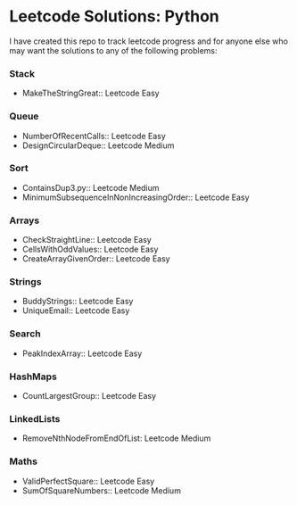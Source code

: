 # Leetcode Solutions: Python

I have created this repo to track leetcode progress and for anyone else who 
may want the solutions to any of the following problems:

### Stack

- MakeTheStringGreat:: Leetcode Easy


### Queue

- NumberOfRecentCalls:: Leetcode Easy
- DesignCircularDeque:: Leetcode Medium

### Sort

- ContainsDup3.py:: Leetcode Medium
- MinimumSubsequenceInNonIncreasingOrder:: Leetcode Easy

### Arrays

- CheckStraightLine:: Leetcode Easy
- CellsWithOddValues:: Leetcode Easy
- CreateArrayGivenOrder:: Leetcode Easy

### Strings

- BuddyStrings:: Leetcode Easy
- UniqueEmail:: Leetcode Easy

### Search

- PeakIndexArray:: Leetcode Easy

### HashMaps

- CountLargestGroup:: Leetcode Easy

### LinkedLists

- RemoveNthNodeFromEndOfList: Leetcode Medium

### Maths

- ValidPerfectSquare:: Leetcode Easy
- SumOfSquareNumbers:: Leetcode Medium